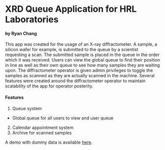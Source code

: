 # XRD Queue Application for HRL Laboratories
#### by Ryan Chang

This app was created for the usage of an X-ray diffractometer. A sample, a silicon wafer for example, is submitted to the queue by a scientist requesting a scan. The submitted sample is placed in the queue in the order which it was received. Users can view the global queue to find their position in line as well as their own queue to see how many samples they are waiting upon. The diffractometer operator is given admin privileges to toggle the samples as scanned as they are actually scanned in the machine. Several features were created around the diffractometer operator to maintain scalability of the app for operator posterity.

#### Features
1. Queue system
  * Global queue for all users to view and user queue
2. Calendar appointment system
3. Archive for scanned samples

A demo with dummy data is available [here](https://pacific-springs-99060.herokuapp.com/).
